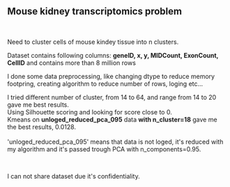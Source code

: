 <h2>
  Mouse kidney transcriptomics problem
</h2><br>
<p>
  Need to cluster cells of mouse kindey tissue into n clusters.
</p>
<p>
  Dataset contains following columns: <b>geneID, x, y, MIDCount, ExonCount, CellID</b> and contains more than 8 million rows
</p>
<p>
  I done some data preprocessing, like changing dtype to reduce memory footpring, creating algorithm to reduce number of rows, loging etc...
</p>
<p>
  I tried different number of cluster, from 14 to 64, and range from 14 to 20 gave me best results.<br>
  Using Silhouette scoring and looking for score close to 0.<br>
  Kmeans on <b>unloged_reduced_pca_095</b> data <b>with n_cluster=18</b> gave me the best results, 0.0128.<br>
  <br>
  'unloged_reduced_pca_095' means that data is not loged, it's reduced with my algorithm and it's passed trough PCA with n_components=0.95.
</p>
<br>
<p>
  I can not share dataset due it's confidentiality.
</p>
